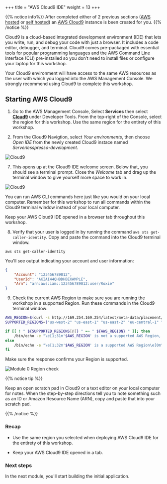 +++
title = "AWS Cloud9 IDE"
weight = 13
+++

{{% notice info%}}
After completed either of 2 previous sections ([AWS hosted](/0-setup/1-aws-hosted.html) or [self hosted](/0-setup/1-awselfs-hosted.html)) an [AWS Cloud9](https://aws.amazon.com/cloud9/) instance is been created for you.
 {{% /notice %}}

Cloud9 is a cloud-based integrated development environment (IDE) that lets you write, run, and debug your code with just a browser. It includes a code editor, debugger, and terminal. Cloud9 comes pre-packaged with essential tools for popular programming languages and the AWS Command Line Interface (CLI) pre-installed so you don’t need to install files or configure your laptop for this workshop.

Your Cloud9 environment will have access to the same AWS resources as the user with which you logged into the AWS Management Console. We strongly recommend using Cloud9 to complete this workshop.

## Starting AWS Cloud9 ##


1. Go to the AWS Management Console, Select **Services** then select [**Cloud9**](https://us-east-1.console.aws.amazon.com/cloud9/home) under Developer Tools. From the top-right of the Console, select the  region for this workshop.  Use the same region for the entirety of this workshop.

7. From the Cloud9 Navigtion, select *Your environments*, then choose *Open IDE* from the newly created Cloud9 instace named *Serverlesspresso-development*.

![Cloud9](../images/se-mod0-cloud9-env.png)


7. This opens up at the Cloud9 IDE welcome screen. Below that, you should see a terminal prompt. Close the *Welcome* tab and drag up the terminal window to give yourself more space to work in.

![Cloud9](../images/setup5.png)

You can run AWS CLI commands here just like you would on your local computer. Remember for this workshop to run all commands within the Cloud9 terminal window instead of your local computer.

Keep your AWS Cloud9 IDE opened in a browser tab throughout this workshop.

8. Verify that your user is logged in by running the command `aws sts get-caller-identity`. Copy and paste the command into the Cloud9 terminal window.

```console
aws sts get-caller-identity
```

You'll see output indicating your account and user information:

```json
{
    "Account": "123456789012",
    "UserId": "AKIAI44QH8DHBEXAMPLE",
    "Arn": "arn:aws:iam::123456789012:user/Roxie"
}
```
9. Check the current AWS Region to make sure you are running the workshop in a supported Region. Run these commands in the Cloud9 terminal window:
```bash
AWS_REGION=$(curl -s http://169.254.169.254/latest/meta-data/placement/availability-zone | sed 's/\(.*\)[a-z]/\1/')
SUPPORTED_REGIONS=("us-west-2" "us-east-1" "us-east-2" "eu-central-1" "eu-west-1" "ap-southeast-2" "sa-east-1" "ap-northeast-1")

if [[ ! " ${SUPPORTED_REGIONS[@]} " =~ " ${AWS_REGION} " ]]; then
    /bin/echo -e "\e[1;31m'$AWS_REGION' is not a supported AWS Region, delete this Cloud9 instance and restart the workshop in a supported AWS Region.\e[0m"
else
    /bin/echo -e "\e[1;32m'$AWS_REGION' is a supported AWS Region\e[0m"
fi
```
Make sure the response confirms your Region is supported.

![Module 0 Region check](../images/0-setup-region-check.png)

{{% notice tip %}}

Keep an open scratch pad in Cloud9 or a text editor on your local computer for notes. When the step-by-step directions tell you to note something such as
an ID or Amazon Resource Name (ARN), copy and paste that into your scratch pad.

{{% /notice %}}

### Recap

- Use the same region you selected when deploying AWS Cloud9 IDE for the entirety of this workshop.

- Keep your AWS Cloud9 IDE opened in a tab.

### Next steps

In the next module, you'll start building the initial application.

[region-table]: https://aws.amazon.com/about-aws/global-infrastructure/regional-product-services/
[static-web-hosting]: ../1-frontend/
[1-app-deploy]: ../1-app-deploy/
